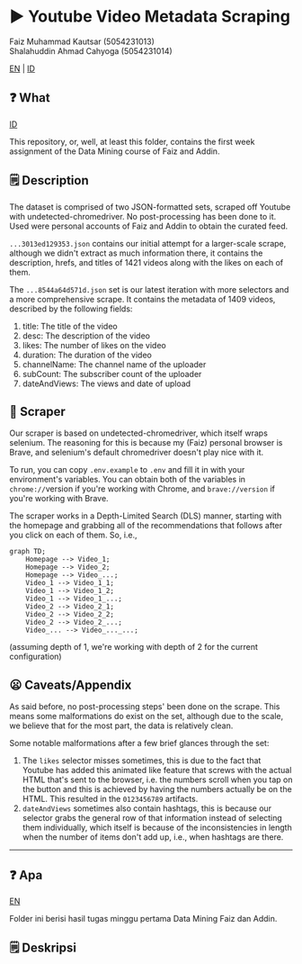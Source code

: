 # ▶️ **Youtube Video Metadata Scraping**

Faiz Muhammad Kautsar (5054231013)  
Shalahuddin Ahmad Cahyoga (5054231014)

[EN](#-what) | [ID](#-apa)

## ❓ **What**

[ID](#-apa)

This repository, or, well, at least this folder, contains the first week assignment of the Data Mining course of Faiz and Addin.

## 🗒️ **Description**

The dataset is comprised of two JSON-formatted sets, scraped off Youtube with undetected-chromedriver. No post-processing has been done to it. Used were personal accounts of Faiz and Addin to obtain the curated feed.

`...3013ed129353.json` contains our initial attempt for a larger-scale scrape, although we didn't extract as much information there, it contains the description, hrefs, and titles of 1421 videos along with the likes on each of them.

The `...8544a64d571d.json` set is our latest iteration with more selectors and a more comprehensive scrape. It contains the metadata of 1409 videos, described by the following fields:

1. title: The title of the video
2. desc: The description of the video
3. likes: The number of likes on the video
4. duration: The duration of the video
5. channelName: The channel name of the uploader
6. subCount: The subscriber count of the uploader
7. dateAndViews: The views and date of upload

## 🤖 **Scraper**

Our scraper is based on undetected-chromedriver, which itself wraps selenium. The reasoning for this is because my (Faiz) personal browser is Brave, and selenium's default chromedriver doesn't play nice with it.

To run, you can copy `.env.example` to `.env` and fill it in with your environment's variables. You can obtain both of the variables in `chrome://`version if you're working with Chrome, and `brave://version` if you're working with Brave.

The scraper works in a Depth-Limited Search (DLS) manner, starting with the homepage and grabbing all of the recommendations that follows after you click on each of them. So, i.e.,

```mermaid
graph TD;
    Homepage --> Video_1;
    Homepage --> Video_2;
    Homepage --> Video_...;
    Video_1 --> Video_1_1;
    Video_1 --> Video_1_2;
    Video_1 --> Video_1_...;
    Video_2 --> Video_2_1;
    Video_2 --> Video_2_2;
    Video_2 --> Video_2_...;
    Video_... --> Video_..._...;
```

(assuming depth of 1, we're working with depth of 2 for the current configuration)

## 😦 **Caveats/Appendix**

As said before, no post-processing steps' been done on the scrape. This means some malformations do exist on the set, although due to the scale, we believe that for the most part, the data is relatively clean.

Some notable malformations after a few brief glances through the set:

1. The `likes` selector misses sometimes, this is due to the fact that Youtube has added this animated like feature that screws with the actual HTML that's sent to the browser, i.e. the numbers scroll when you tap on the button and this is achieved by having the numbers actually be on the HTML. This resulted in the `0123456789` artifacts.
2. `dateAndViews` sometimes also contain hashtags, this is because our selector grabs the general row of that information instead of selecting them individually, which itself is because of the inconsistencies in length when the number of items don't add up, i.e., when hashtags are there.

---

## ❓ **Apa**

[EN](#-what)

Folder ini berisi hasil tugas minggu pertama Data Mining Faiz dan Addin.

## 🗒️ **Deskripsi**

<!-- todo -->
